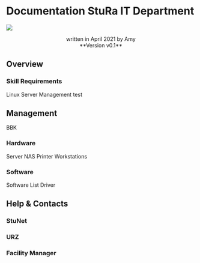 <!--
author:   Amy
email:    technik@stura.tu-freiberg.de
version:  0.1
language: en
narrator: US English Male
-->


# Documentation StuRa IT Department
<img class="center" src="./media/logo.png">
<p style="text-align:center">
written in April 2021 by Amy <br/>
**Version v0.1**
</p>

<!-- Helpful
## Overview

test

### Weitere Unterüberschurft

## Help

Teilüberschrift
======

Unterüberschrift
-----
bla
-->

## Overview
### Skill Requirements
Linux Server Management
test

## Management
BBK
### Hardware
Server
NAS
Printer
Workstations

### Software
Software List
Driver


## Help & Contacts
### StuNet
### URZ
### Facility Manager
